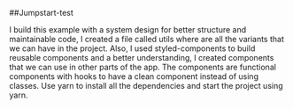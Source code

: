 ##Jumpstart-test


I build this example with a system design for better structure and maintainable code, I created a file called utils where are all the variants that we can have in the project. Also, I used styled-components to build reusable components and a better understanding, I created components that we can use in other parts of the app. The components are functional components with hooks to have a clean component instead of using classes. Use yarn to install all the dependencies and start the project using yarn.
